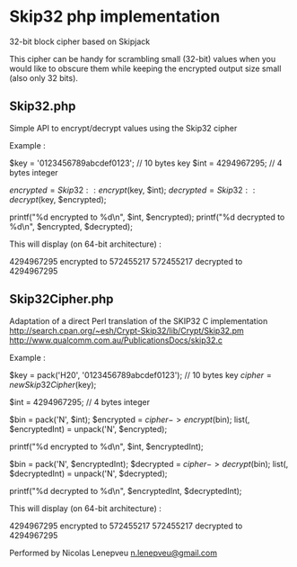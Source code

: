 Skip32 php implementation
=========================

32-bit block cipher based on Skipjack

This cipher can be handy for scrambling small (32-bit) values when you would like to obscure them while keeping the encrypted output size small (also only 32 bits).

Skip32.php
----------

Simple API to encrypt/decrypt values using the Skip32 cipher

Example :

  $key = '0123456789abcdef0123'; // 10 bytes key
  $int = 4294967295; // 4 bytes integer

  $encrypted = Skip32::encrypt($key, $int);
  $decrypted = Skip32::decrypt($key, $encrypted);

  printf("%d encrypted to %d\n", $int, $encrypted);
  printf("%d decrypted to %d\n", $encrypted, $decrypted);

 This will display (on 64-bit architecture) :

  4294967295 encrypted to 572455217
  572455217 decrypted to 4294967295

Skip32Cipher.php
----------------

Adaptation of a direct Perl translation of the SKIP32 C implementation
http://search.cpan.org/~esh/Crypt-Skip32/lib/Crypt/Skip32.pm
http://www.qualcomm.com.au/PublicationsDocs/skip32.c

Example :

  $key = pack('H20', '0123456789abcdef0123'); // 10 bytes key
  $cipher = new Skip32Cipher($key);

  $int = 4294967295; // 4 bytes integer

  $bin = pack('N', $int);
  $encrypted = $cipher->encrypt($bin);
  list(, $encryptedInt) = unpack('N', $encrypted);

  printf("%d encrypted to %d\n", $int, $encryptedInt);

  $bin = pack('N', $encryptedInt);
  $decrypted = $cipher->decrypt($bin);
  list(, $decryptedInt) = unpack('N', $decrypted);

  printf("%d decrypted to %d\n", $encryptedInt, $decryptedInt);

 This will display (on 64-bit architecture) :

  4294967295 encrypted to 572455217
  572455217 decrypted to 4294967295

Performed by Nicolas Lenepveu <n.lenepveu@gmail.com>
